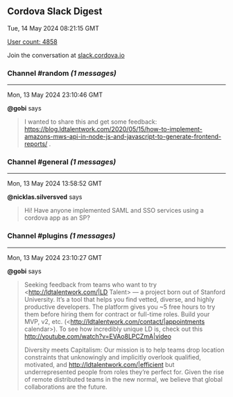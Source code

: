 ## Cordova Slack Digest
Tue, 14 May 2024 08:21:15 GMT

[User count: 4858](https://cordova.slack.com/)


Join the conversation at [slack.cordova.io](http://slack.cordova.io/)

### __Channel #random__ _(1 messages)_
---

Mon, 13 May 2024 23:10:46 GMT

__@gobi__ says 
> I wanted to share this and get some feedback: <https://blog.ldtalentwork.com/2020/05/15/how-to-implement-amazons-mws-api-in-node-js-and-javascript-to-generate-frontend-reports/> .
> 

### __Channel #general__ _(1 messages)_
---

Mon, 13 May 2024 13:58:52 GMT

__@nicklas.silversved__ says 
> Hi!
> Have anyone implemented SAML and SSO services using a cordova app as an SP?
> 

### __Channel #plugins__ _(1 messages)_
---

Mon, 13 May 2024 23:10:27 GMT

__@gobi__ says 
> Seeking feedback from teams who want to try <http://ldtalentwork.com/|LD Talent> — a project born out of Stanford University. It’s a tool that helps you find vetted, diverse, and highly productive developers. The platform gives you ~5 free hours to try them before hiring them for contract or full-time roles. Build your MVP, v2, etc. (<http://ldtalentwork.com/contact/|appointments calendar>). To see how incredibly unique LD is, check out this <http://youtube.com/watch?v=EVAo8LPCZmA|video>
> 
> Diversity meets Capitalism: Our mission is to help teams drop location constraints that unknowingly and implicitly overlook qualified, motivated, and <http://ldtalentwork.com/|efficient> but underrepresented people from roles they’re perfect for. Given the rise of remote distributed teams in the new normal, we believe that global collaborations are the future.
> 
